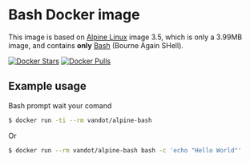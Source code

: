 # Bash Docker image

This image is based on [Alpine Linux](https://alpinelinux.org/) image 3.5, which is only a 3.99MB image, and
contains __only__ [Bash](https://www.gnu.org/software/bash/) (Bourne Again SHell).

[![Docker Stars](https://img.shields.io/docker/stars/vandot/alpine-bash.svg?style=flat-square)](https://hub.docker.com/r/vandot/alpine-bash/)
[![Docker Pulls](https://img.shields.io/docker/pulls/vandot/alpine-bash.svg?style=flat-square)](https://hub.docker.com/r/vandot/alpine-bash/)

## Example usage

Bash prompt wait your comand 
```bash
$ docker run -ti --rm vandot/alpine-bash
```

Or 

```bash
$ docker run --rm vandot/alpine-bash bash -c 'echo "Hello World"'
```
